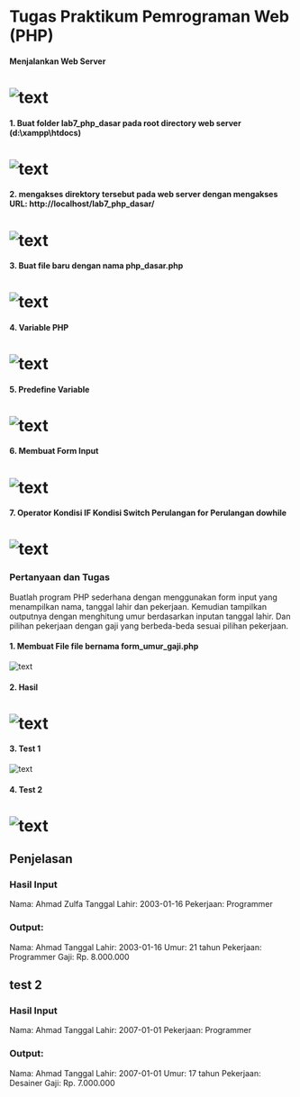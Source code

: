 # Tugas Praktikum Pemrograman Web (PHP)

#### Menjalankan Web Server

# ![text](images/xamp.png)

#### 1. Buat folder lab7_php_dasar pada root directory web server (d:\xampp\htdocs)

# ![text](images/1.png)

#### 2. mengakses direktory tersebut pada web server dengan mengakses URL: http://localhost/lab7_php_dasar/

# ![text](images/2.png)

#### 3. Buat file baru dengan nama php_dasar.php

# ![text](images/3.png)

#### 4. Variable PHP
# ![text](images/4.png)

#### 5. Predefine Variable

# ![text](images/5.png)

#### 6. Membuat Form Input

# ![text](images/6.png) 

#### 7. Operator Kondisi IF Kondisi Switch Perulangan for Perulangan dowhile

# ![text](images/7.png)

### Pertanyaan dan Tugas
Buatlah program PHP sederhana dengan menggunakan form input yang menampilkan
nama, tanggal lahir dan pekerjaan. Kemudian tampilkan outputnya dengan menghitung
umur berdasarkan inputan tanggal lahir. Dan pilihan pekerjaan dengan gaji yang
berbeda-beda sesuai pilihan pekerjaan.

#### 1. Membuat File file bernama form_umur_gaji.php

 ![text](images/8.png)

#### 2. Hasil

# ![text](images/8.1.png)

#### 3. Test 1

 ![text](images/9.png)

#### 4. Test 2

# ![text](images/9.1.png)

## Penjelasan
### Hasil Input
Nama: Ahmad Zulfa
Tanggal Lahir: 2003-01-16
Pekerjaan: Programmer

### Output:
Nama: Ahmad
Tanggal Lahir: 2003-01-16
Umur: 21 tahun
Pekerjaan: Programmer
Gaji: Rp. 8.000.000

## test 2
### Hasil Input
Nama: Ahmad
Tanggal Lahir: 2007-01-01
Pekerjaan: Programmer

### Output:
Nama: Ahmad
Tanggal Lahir: 2007-01-01
Umur: 17 tahun
Pekerjaan: Desainer
Gaji: Rp. 7.000.000
